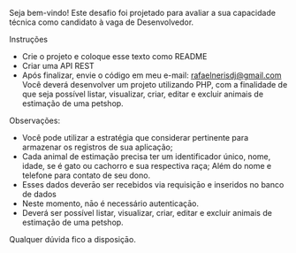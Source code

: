 Seja bem-vindo! Este desafio foi projetado para avaliar a sua capacidade técnica como candidato à vaga de Desenvolvedor.

Instruções

-   Crie o projeto e coloque esse texto como README
-   Criar uma API REST
-   Após finalizar, envie o código em meu e-mail: rafaelnerisdj@gmail.com
    Você deverá desenvolver um projeto utilizando PHP, com a finalidade de que seja possível listar, visualizar, criar, editar e excluir animais de estimação de uma petshop.

Observações:

-   Você pode utilizar a estratégia que considerar pertinente para armazenar os registros de sua aplicação;
-   Cada animal de estimação precisa ter um identificador único, nome, idade, se é gato ou cachorro e sua respectiva raça; Além do nome e telefone para contato de seu dono.
-   Esses dados deverāo ser recebidos via requisiçāo e inseridos no banco de dados
-   Neste momento, nāo é necessário autenticaçāo.
-   Deverá ser possível listar, visualizar, criar, editar e excluir animais de estimação de uma petshop.

Qualquer dúvida fico a disposiçāo.
